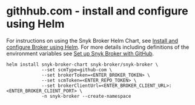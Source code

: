 # githhub.com - install and configure using Helm

For instructions on using the Snyk Broker Helm Chart, see [Install and configure Broker using Helm](../install-and-configure-broker-using-helm.md). For more details including definitions of the environment variables see [Set up Snyk Broker with GitHub](broker-example-set-up-snyk-broker-with-github.md).

```
helm install snyk-broker-chart snyk-broker/snyk-broker \
             --set scmType=github-com \
             --set brokerToken=<ENTER_BROKER_TOKEN> \
             --set scmToken=<ENTER_REPO_TOKEN> \
             --set brokerClientUrl=<ENTER_BROKER_CLIENT_URL>:<ENTER_BROKER_CLIENT_PORT> \
             -n snyk-broker --create-namespace
```
